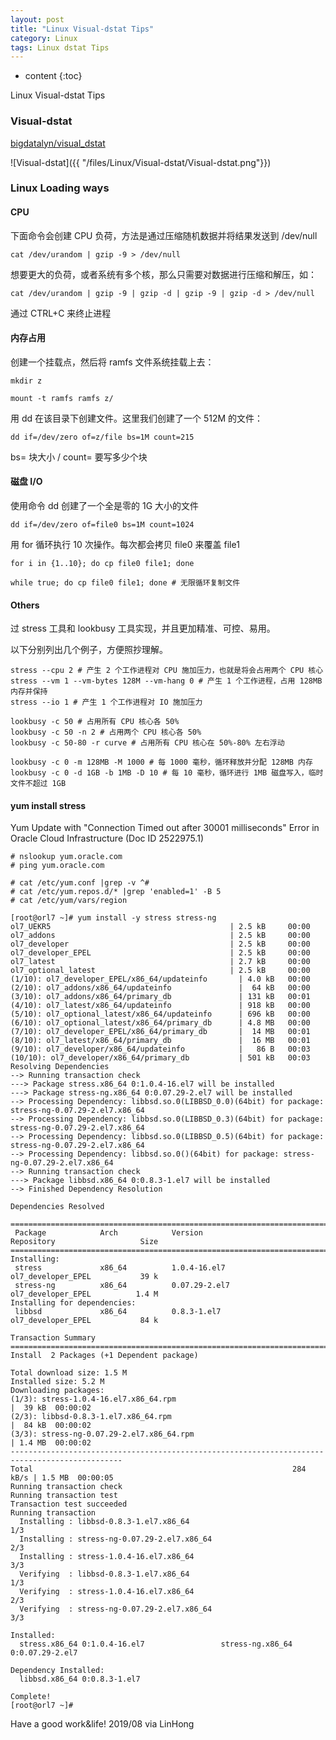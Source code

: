 ```yaml
---
layout: post
title: "Linux Visual-dstat Tips"
category: Linux
tags: Linux dstat Tips
---
```


* content
{:toc}

Linux Visual-dstat Tips

### Visual-dstat

[bigdatalyn/visual_dstat](https://github.com/bigdatalyn/visual_dstat)

![Visual-dstat]({{ "/files/Linux/Visual-dstat/Visual-dstat.png"}})

### Linux Loading ways

#### CPU

下面命令会创建 CPU 负荷，方法是通过压缩随机数据并将结果发送到 /dev/null

    cat /dev/urandom | gzip -9 > /dev/null

想要更大的负荷，或者系统有多个核，那么只需要对数据进行压缩和解压，如：

    cat /dev/urandom | gzip -9 | gzip -d | gzip -9 | gzip -d > /dev/null

通过 CTRL+C 来终止进程

#### 内存占用

创建一个挂载点，然后将 ramfs 文件系统挂载上去：

    mkdir z

    mount -t ramfs ramfs z/

用 dd 在该目录下创建文件。这里我们创建了一个 512M 的文件：

    dd if=/dev/zero of=z/file bs=1M count=215

bs= 块大小 / count= 要写多少个块

#### 磁盘 I/O

使用命令 dd 创建了一个全是零的 1G 大小的文件

    dd if=/dev/zero of=file0 bs=1M count=1024
	
用 for 循环执行 10 次操作。每次都会拷贝 file0 来覆盖 file1

    for i in {1..10}; do cp file0 file1; done

    while true; do cp file0 file1; done # 无限循环复制文件

#### Others


过 stress 工具和 lookbusy 工具实现，并且更加精准、可控、易用。

以下分别列出几个例子，方便照抄理解。

	stress --cpu 2 # 产生 2 个工作进程对 CPU 施加压力，也就是将会占用两个 CPU 核心
	stress --vm 1 --vm-bytes 128M --vm-hang 0 # 产生 1 个工作进程，占用 128MB 内存并保持
	stress --io 1 # 产生 1 个工作进程对 IO 施加压力

	lookbusy -c 50 # 占用所有 CPU 核心各 50%
	lookbusy -c 50 -n 2 # 占用两个 CPU 核心各 50%
	lookbusy -c 50-80 -r curve # 占用所有 CPU 核心在 50%-80% 左右浮动

	lookbusy -c 0 -m 128MB -M 1000 # 每 1000 毫秒，循环释放并分配 128MB 内存
	lookbusy -c 0 -d 1GB -b 1MB -D 10 # 每 10 毫秒，循环进行 1MB 磁盘写入，临时文件不超过 1GB


#### yum install stress

Yum Update with "Connection Timed out after 30001 milliseconds" Error in Oracle Cloud Infrastructure (Doc ID 2522975.1)

	# nslookup yum.oracle.com
	# ping yum.oracle.com

	# cat /etc/yum.conf |grep -v ^#
	# cat /etc/yum.repos.d/* |grep 'enabled=1' -B 5
	# cat /etc/yum/vars/region

	[root@orl7 ~]# yum install -y stress stress-ng
	ol7_UEKR5                                        | 2.5 kB     00:00
	ol7_addons                                       | 2.5 kB     00:00
	ol7_developer                                    | 2.5 kB     00:00
	ol7_developer_EPEL                               | 2.5 kB     00:00
	ol7_latest                                       | 2.7 kB     00:00
	ol7_optional_latest                              | 2.5 kB     00:00
	(1/10): ol7_developer_EPEL/x86_64/updateinfo       | 4.0 kB   00:00
	(2/10): ol7_addons/x86_64/updateinfo               |  64 kB   00:00
	(3/10): ol7_addons/x86_64/primary_db               | 131 kB   00:01
	(4/10): ol7_latest/x86_64/updateinfo               | 918 kB   00:00
	(5/10): ol7_optional_latest/x86_64/updateinfo      | 696 kB   00:00
	(6/10): ol7_optional_latest/x86_64/primary_db      | 4.8 MB   00:00
	(7/10): ol7_developer_EPEL/x86_64/primary_db       |  14 MB   00:01
	(8/10): ol7_latest/x86_64/primary_db               |  16 MB   00:01
	(9/10): ol7_developer/x86_64/updateinfo            |   86 B   00:03
	(10/10): ol7_developer/x86_64/primary_db           | 501 kB   00:03
	Resolving Dependencies
	--> Running transaction check
	---> Package stress.x86_64 0:1.0.4-16.el7 will be installed
	---> Package stress-ng.x86_64 0:0.07.29-2.el7 will be installed
	--> Processing Dependency: libbsd.so.0(LIBBSD_0.0)(64bit) for package: stress-ng-0.07.29-2.el7.x86_64
	--> Processing Dependency: libbsd.so.0(LIBBSD_0.3)(64bit) for package: stress-ng-0.07.29-2.el7.x86_64
	--> Processing Dependency: libbsd.so.0(LIBBSD_0.5)(64bit) for package: stress-ng-0.07.29-2.el7.x86_64
	--> Processing Dependency: libbsd.so.0()(64bit) for package: stress-ng-0.07.29-2.el7.x86_64
	--> Running transaction check
	---> Package libbsd.x86_64 0:0.8.3-1.el7 will be installed
	--> Finished Dependency Resolution

	Dependencies Resolved

	===============================================================================================
	 Package            Arch            Version                  Repository                   Size
	===============================================================================================
	Installing:
	 stress             x86_64          1.0.4-16.el7             ol7_developer_EPEL           39 k
	 stress-ng          x86_64          0.07.29-2.el7            ol7_developer_EPEL          1.4 M
	Installing for dependencies:
	 libbsd             x86_64          0.8.3-1.el7              ol7_developer_EPEL           84 k

	Transaction Summary
	===============================================================================================
	Install  2 Packages (+1 Dependent package)

	Total download size: 1.5 M
	Installed size: 5.2 M
	Downloading packages:
	(1/3): stress-1.0.4-16.el7.x86_64.rpm                                   |  39 kB  00:00:02
	(2/3): libbsd-0.8.3-1.el7.x86_64.rpm                                    |  84 kB  00:00:02
	(3/3): stress-ng-0.07.29-2.el7.x86_64.rpm                               | 1.4 MB  00:00:02
	-----------------------------------------------------------------------------------------------
	Total                                                          284 kB/s | 1.5 MB  00:00:05
	Running transaction check
	Running transaction test
	Transaction test succeeded
	Running transaction
	  Installing : libbsd-0.8.3-1.el7.x86_64                                                   1/3
	  Installing : stress-ng-0.07.29-2.el7.x86_64                                              2/3
	  Installing : stress-1.0.4-16.el7.x86_64                                                  3/3
	  Verifying  : libbsd-0.8.3-1.el7.x86_64                                                   1/3
	  Verifying  : stress-1.0.4-16.el7.x86_64                                                  2/3
	  Verifying  : stress-ng-0.07.29-2.el7.x86_64                                              3/3

	Installed:
	  stress.x86_64 0:1.0.4-16.el7                 stress-ng.x86_64 0:0.07.29-2.el7

	Dependency Installed:
	  libbsd.x86_64 0:0.8.3-1.el7

	Complete!
	[root@orl7 ~]#



	
Have a good work&life! 2019/08 via LinHong



